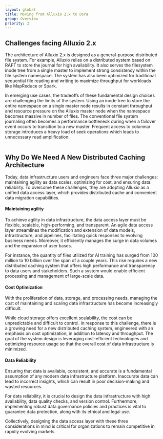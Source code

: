```yaml
---
layout: global
title: Moving from Alluxio 2.x to Dora
group: Overview
priority: 2
---
```



## Challenges facing Alluxio 2.x 

The architecture of Alluxio 2.x is designed as a general-purpose distributed file system.
For example, Alluxio relies on a distributed system based on RAFT to store the journal for high availability.
It also serves the filesystem inode tree from a single master to implement strong consistency within the file system namespace.
The system has also been optimized for traditional sequential file reading and writing to maximize throughput for workloads like MapReduce or Spark.

In emerging use cases, the tradeoffs of these fundamental design choices are challenging the limits of the system.
Using an inode tree to store the entire namespace on a single master node results in constant throughput and resource pressure on the Alluxio master node when the namespace becomes massive in number of files.
The conventional file system journaling often becomes a performance bottleneck during when a failover event occurs to transition to a new master.
Frequent access to columnar storage introduces a heavy load of seek operations which leads to unnecessary read amplification.
<br />
<br />

## Why Do We Need A New Distributed Caching Architecture

Today, data infrastructure users and engineers face three major challenges:
maintaining agility as data scales, optimizing for cost, and ensuring data reliability.
To overcome these challenges, they are adopting Alluxio as a unified data access layer, which provides distributed cache and convenient data migration capabilities.

#### Maintaining agility

To achieve agility in data infrastructure, the data access layer must be flexible, scalable, high-performing, and transparent.
An agile data access layer streamlines the modification and extension of data models, infrastructure, and pipelines,
facilitating quick responses to evolving business needs.
Moreover, it efficiently manages the surge in data volumes and the expansion of user bases.

For instance, the quantity of files utilized for AI training has surged from 100 million to 10 billion over the span of a couple years.
This rise requires a new distributed caching system that offers high performance and transparency to data users and stakeholders.
Such a system would enable efficient processing and management of large-scale data.

#### Cost Optimization

With the proliferation of data, storage, and processing needs, managing the cost of maintaining and scaling data infrastructure has become increasingly difficult.

While cloud storage offers excellent scalability, the cost can be unpredictable and difficult to control.
In response to this challenge, there is a growing need for a new distributed caching system, engineered with an emphasis on cost optimization, in addition to latency and throughput.
The goal of the system design is leveraging cost-efficient technologies and optimizing resource usage so that the overall cost of data infrastructure is minimized.

#### Data Reliability

Ensuring that data is available, consistent, and accurate is a fundamental assumption of any modern data infrastructure platform.
Inaccurate data can lead to incorrect insights, which can result in poor decision-making and wasted resources.

For data reliability, it is crucial to design the data infrastructure with high availability, data quality checks, and version control.
Furthermore, implementing robust data governance policies and practices is vital to guarantee data protection, along with its ethical and legal use.

Collectively, designing the data access layer with these three considerations in mind is critical for organizations to remain competitive in rapidly evolving markets.
